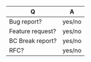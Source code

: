 | Q                | A
| ---------------- | -----
| Bug report?      | yes/no
| Feature request? | yes/no
| BC Break report? | yes/no
| RFC?             | yes/no

<!--
- Please fill in this template according to your issue.
- For support request visit https://gitter.im/coreshop/CoreShop
- For how-tos visit https://www.coreshop.org/docs/2.0.0/index.html
- Otherwise, replace this comment by the description of your issue.
-->
